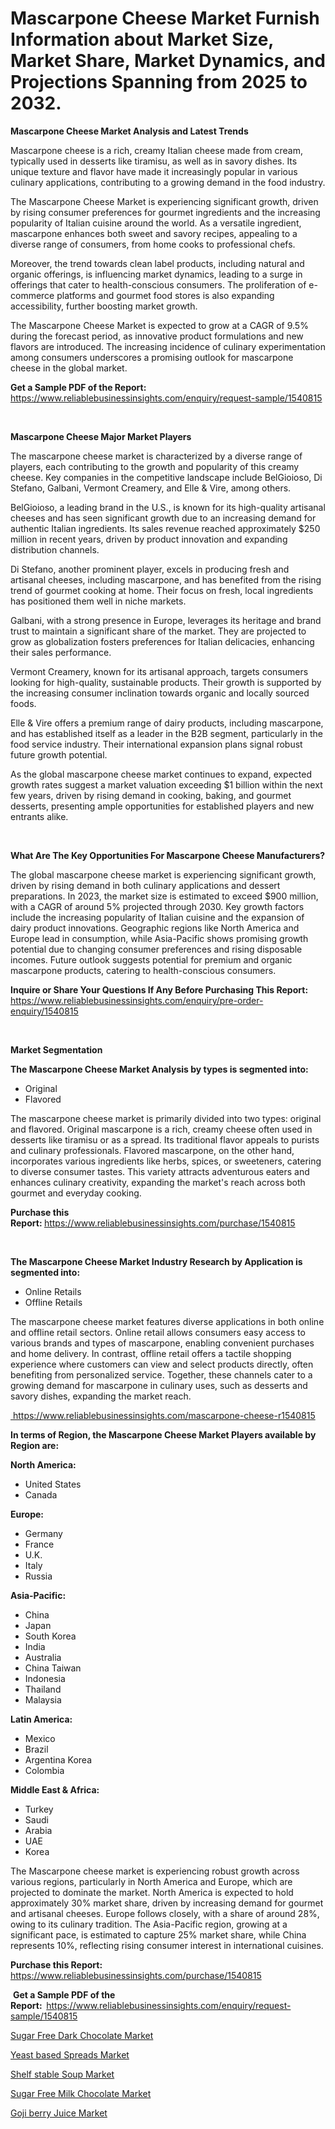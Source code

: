 <p><h1>Mascarpone Cheese Market Furnish Information about Market Size, Market Share, Market Dynamics, and Projections Spanning from 2025 to 2032.</h1></p><p><strong>Mascarpone Cheese Market Analysis and Latest Trends</strong></p>
<p><p>Mascarpone cheese is a rich, creamy Italian cheese made from cream, typically used in desserts like tiramisu, as well as in savory dishes. Its unique texture and flavor have made it increasingly popular in various culinary applications, contributing to a growing demand in the food industry.</p><p>The Mascarpone Cheese Market is experiencing significant growth, driven by rising consumer preferences for gourmet ingredients and the increasing popularity of Italian cuisine around the world. As a versatile ingredient, mascarpone enhances both sweet and savory recipes, appealing to a diverse range of consumers, from home cooks to professional chefs. </p><p>Moreover, the trend towards clean label products, including natural and organic offerings, is influencing market dynamics, leading to a surge in offerings that cater to health-conscious consumers. The proliferation of e-commerce platforms and gourmet food stores is also expanding accessibility, further boosting market growth.</p><p>The Mascarpone Cheese Market is expected to grow at a CAGR of 9.5% during the forecast period, as innovative product formulations and new flavors are introduced. The increasing incidence of culinary experimentation among consumers underscores a promising outlook for mascarpone cheese in the global market.</p></p>
<p><strong>Get a Sample PDF of the Report:&nbsp;</strong> <a href="https://www.reliablebusinessinsights.com/enquiry/request-sample/1540815?utm_campaign=116&utm_medium=2&utm_source=Github&utm_content=ia&utm_term=07042025&utm_id=mascarpone-cheese">https://www.reliablebusinessinsights.com/enquiry/request-sample/1540815</a></p>
<p>&nbsp;</p>
<p><strong>Mascarpone Cheese Major Market Players</strong></p>
<p><p>The mascarpone cheese market is characterized by a diverse range of players, each contributing to the growth and popularity of this creamy cheese. Key companies in the competitive landscape include BelGioioso, Di Stefano, Galbani, Vermont Creamery, and Elle & Vire, among others.</p><p>BelGioioso, a leading brand in the U.S., is known for its high-quality artisanal cheeses and has seen significant growth due to an increasing demand for authentic Italian ingredients. Its sales revenue reached approximately $250 million in recent years, driven by product innovation and expanding distribution channels.</p><p>Di Stefano, another prominent player, excels in producing fresh and artisanal cheeses, including mascarpone, and has benefited from the rising trend of gourmet cooking at home. Their focus on fresh, local ingredients has positioned them well in niche markets.</p><p>Galbani, with a strong presence in Europe, leverages its heritage and brand trust to maintain a significant share of the market. They are projected to grow as globalization fosters preferences for Italian delicacies, enhancing their sales performance.</p><p>Vermont Creamery, known for its artisanal approach, targets consumers looking for high-quality, sustainable products. Their growth is supported by the increasing consumer inclination towards organic and locally sourced foods.</p><p>Elle & Vire offers a premium range of dairy products, including mascarpone, and has established itself as a leader in the B2B segment, particularly in the food service industry. Their international expansion plans signal robust future growth potential.</p><p>As the global mascarpone cheese market continues to expand, expected growth rates suggest a market valuation exceeding $1 billion within the next few years, driven by rising demand in cooking, baking, and gourmet desserts, presenting ample opportunities for established players and new entrants alike.</p></p>
<p>&nbsp;</p>
<p><strong>What Are The Key Opportunities For Mascarpone Cheese Manufacturers?</strong></p>
<p><p>The global mascarpone cheese market is experiencing significant growth, driven by rising demand in both culinary applications and dessert preparations. In 2023, the market size is estimated to exceed $900 million, with a CAGR of around 5% projected through 2030. Key growth factors include the increasing popularity of Italian cuisine and the expansion of dairy product innovations. Geographic regions like North America and Europe lead in consumption, while Asia-Pacific shows promising growth potential due to changing consumer preferences and rising disposable incomes. Future outlook suggests potential for premium and organic mascarpone products, catering to health-conscious consumers.</p></p>
<p><strong>Inquire or Share Your Questions If Any Before Purchasing This Report:</strong> <a href="https://www.reliablebusinessinsights.com/enquiry/pre-order-enquiry/1540815?utm_campaign=116&utm_medium=2&utm_source=Github&utm_content=ia&utm_term=07042025&utm_id=mascarpone-cheese">https://www.reliablebusinessinsights.com/enquiry/pre-order-enquiry/1540815</a></p>
<p>&nbsp;</p>
<p><strong>Market Segmentation</strong></p>
<p><strong>The Mascarpone Cheese Market Analysis by types is segmented into:</strong></p>
<p><ul><li>Original</li><li>Flavored</li></ul></p>
<p><p>The mascarpone cheese market is primarily divided into two types: original and flavored. Original mascarpone is a rich, creamy cheese often used in desserts like tiramisu or as a spread. Its traditional flavor appeals to purists and culinary professionals. Flavored mascarpone, on the other hand, incorporates various ingredients like herbs, spices, or sweeteners, catering to diverse consumer tastes. This variety attracts adventurous eaters and enhances culinary creativity, expanding the market's reach across both gourmet and everyday cooking.</p></p>
<p><strong>Purchase this Report:&nbsp;</strong><a href="https://www.reliablebusinessinsights.com/purchase/1540815?utm_campaign=116&utm_medium=2&utm_source=Github&utm_content=ia&utm_term=07042025&utm_id=mascarpone-cheese">https://www.reliablebusinessinsights.com/purchase/1540815</a></p>
<p>&nbsp;</p>
<p><strong>The Mascarpone Cheese Market Industry Research by Application is segmented into:</strong></p>
<p><ul><li>Online Retails</li><li>Offline Retails</li></ul></p>
<p><p>The mascarpone cheese market features diverse applications in both online and offline retail sectors. Online retail allows consumers easy access to various brands and types of mascarpone, enabling convenient purchases and home delivery. In contrast, offline retail offers a tactile shopping experience where customers can view and select products directly, often benefiting from personalized service. Together, these channels cater to a growing demand for mascarpone in culinary uses, such as desserts and savory dishes, expanding the market reach.</p></p>
<p><a href="https://www.reliablebusinessinsights.com/mascarpone-cheese-r1540815?utm_campaign=116&utm_medium=2&utm_source=Github&utm_content=ia&utm_term=07042025&utm_id=mascarpone-cheese">&nbsp;https://www.reliablebusinessinsights.com/mascarpone-cheese-r1540815</a></p>
<p><strong>In terms of Region, the Mascarpone Cheese Market Players available by Region are:</strong></p>
<p>
    <p> <strong> North America: </strong>
        <ul>
            <li>United States</li>
            <li>Canada</li>
        </ul>
        </p> 
    <p> <strong> Europe: </strong>
        <ul>
            <li>Germany</li>
            <li>France</li>
            <li>U.K.</li>
            <li>Italy</li>
            <li>Russia</li>
        </ul>
        </p> 
    <p> <strong> Asia-Pacific: </strong>
        <ul>
            <li>China</li>
            <li>Japan</li>
            <li>South Korea</li>
            <li>India</li>
            <li>Australia</li>
            <li>China Taiwan</li>
            <li>Indonesia</li>
            <li>Thailand</li>
            <li>Malaysia</li>
        </ul>
        </p> 
    <p> <strong> Latin America: </strong>
        <ul>
            <li>Mexico</li>
            <li>Brazil</li>
            <li>Argentina Korea</li>
            <li>Colombia</li>
        </ul>
        </p> 
    <p> <strong> Middle East & Africa: </strong>
        <ul>
            <li>Turkey</li>
            <li>Saudi</li>
            <li>Arabia</li>
            <li>UAE</li>
            <li>Korea</li>
        </ul>
    </p>
    </p>
<p><p>The Mascarpone cheese market is experiencing robust growth across various regions, particularly in North America and Europe, which are projected to dominate the market. North America is expected to hold approximately 30% market share, driven by increasing demand for gourmet and artisanal cheeses. Europe follows closely, with a share of around 28%, owing to its culinary tradition. The Asia-Pacific region, growing at a significant pace, is estimated to capture 25% market share, while China represents 10%, reflecting rising consumer interest in international cuisines.</p></p>
<p><strong>Purchase this Report: </strong><a href="https://www.reliablebusinessinsights.com/purchase/1540815?utm_campaign=116&utm_medium=2&utm_source=Github&utm_content=ia&utm_term=07042025&utm_id=mascarpone-cheese">https://www.reliablebusinessinsights.com/purchase/1540815</a></p>
<p>&nbsp;<strong>Get a Sample PDF of the Report:&nbsp;&nbsp;</strong><a href="https://www.reliablebusinessinsights.com/enquiry/request-sample/1540815?utm_campaign=116&utm_medium=2&utm_source=Github&utm_content=ia&utm_term=07042025&utm_id=mascarpone-cheese">https://www.reliablebusinessinsights.com/enquiry/request-sample/1540815</a></p>
<p><strong></strong></p>
<p><p><a href="https://github.com/filinjaic7/Market-Research-Report-List-1/blob/main/sugar-free-dark-chocolate-market.md?utm_campaign=116&utm_medium=2&utm_source=Github&utm_content=ia&utm_term=07042025&utm_id=mascarpone-cheese">Sugar Free Dark Chocolate Market</a></p><p><a href="https://github.com/reeseberro3j/Market-Research-Report-List-1/blob/main/yeast-based-spreads-market.md?utm_campaign=116&utm_medium=2&utm_source=Github&utm_content=ia&utm_term=07042025&utm_id=mascarpone-cheese">Yeast based Spreads Market</a></p><p><a href="https://github.com/rocicbenton/Market-Research-Report-List-1/blob/main/shelf-stable-soup-market.md?utm_campaign=116&utm_medium=2&utm_source=Github&utm_content=ia&utm_term=07042025&utm_id=mascarpone-cheese">Shelf stable Soup Market</a></p><p><a href="https://github.com/tahjaylestro/Market-Research-Report-List-1/blob/main/sugar-free-milk-chocolate-market.md?utm_campaign=116&utm_medium=2&utm_source=Github&utm_content=ia&utm_term=07042025&utm_id=mascarpone-cheese">Sugar Free Milk Chocolate Market</a></p><p><a href="https://github.com/ishikodehira/Market-Research-Report-List-1/blob/main/goji-berry-juice-market.md?utm_campaign=116&utm_medium=2&utm_source=Github&utm_content=ia&utm_term=07042025&utm_id=mascarpone-cheese">Goji berry Juice Market</a></p></p>